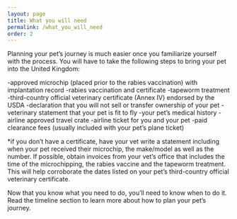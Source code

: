 ```yaml
---
layout: page
title: What you will need
permalink: /what_you_will_need
order: 2
---
```


Planning your pet’s journey is much easier once you familiarize yourself with the process.  You will have to take the following steps to bring your pet into the United Kingdom:

-approved microchip (placed prior to the rabies vaccination) with implantation record
-rabies vaccination and certificate
-tapeworm treatment
-third-country official veterinary certificate (Annex IV) endorsed by the USDA
-declaration that you will not sell or transfer ownership of your pet
-veterinary statement that your pet is fit to fly
-your pet’s medical history
-airline approved travel crate
-airline ticket for you and your pet
-paid clearance fees (usually included with your pet’s plane ticket)

*if you don’t have a certificate, have your vet write a statement including when your pet received their microchip, the make/model as well as the number.  If possible, obtain invoices from your vet’s office that includes the time of the microchipping, the rabies vaccine and the tapeworm treatment.  This will help corroborate the dates listed on your pet’s third-country official veterinary certificate. 

Now that you know what you need to do, you’ll need to know when to do it.  Read the timeline section to learn more about how to plan your pet’s journey.